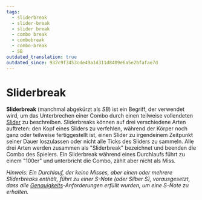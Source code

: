 ```yaml
---
tags:
  - sliderbreak
  - slider-break
  - slider break
  - combo break
  - combobreak
  - combo-break
  - SB
outdated_translation: true
outdated_since: 932c9f3453cde49a1d311d8409e6a5e2bfafae7d
---
```


# Sliderbreak

**Sliderbreak** (manchmal abgekürzt als *SB*) ist ein Begriff, der verwendet wird, um das Unterbrechen einer Combo durch einen teilweise vollendeten [Slider](/wiki/Gameplay/Hit_object/Slider) zu beschreiben. Sliderbreaks können auf drei verschiedene Arten auftreten: den Kopf eines Sliders zu verfehlen, während der Körper noch ganz oder teilweise fertiggestellt ist, einen Slider zu irgendeinem Zeitpunkt seiner Dauer loszulassen oder nicht alle Ticks des Sliders zu sammeln. Alle drei Arten werden zusammen als "Sliderbreak" bezeichnet und beenden die Combo des Spielers. Ein Sliderbreak während eines Durchlaufs führt zu einem "100er" und unterbricht die Combo, zählt aber nicht als Miss.

*Hinweis: Ein Durchlauf, der keine Misses, aber einen oder mehrere Sliderbreaks enthält, führt zu einer S-Note (oder Silber S), vorausgesetzt, dass alle [Genauigkeits](/wiki/Gameplay/Accuracy)-Anforderungen erfüllt wurden, um eine S-Note zu erhalten.*
